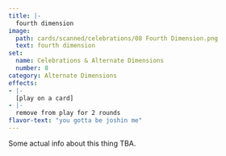 ```yaml
---
title: |-
  fourth dimension
image: 
  path: cards/scanned/celebrations/08 Fourth Dimension.png
  text: fourth dimension
set:
  name: Celebrations & Alternate Dimensions
  number: 8
category: Alternate Dimensions
effects: 
- |-
  [play on a card]
- |-
  remove from play for 2 rounds
flavor-text: "you gotta be joshin me"
---
```

Some actual info about this thing TBA.
